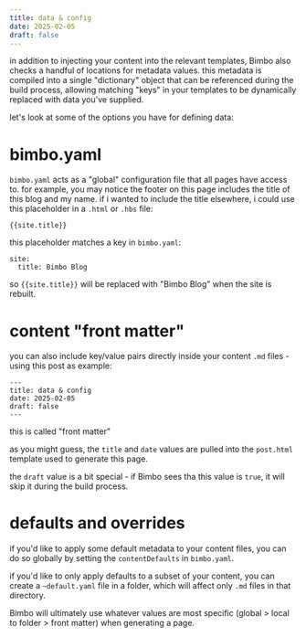 ```yaml
---
title: data & config
date: 2025-02-05
draft: false
---
```


in addition to injecting your content into the relevant templates, Bimbo also checks a handful of locations for metadata values. this metadata is compiled into a single "dictionary" object that can be referenced during the build process, allowing matching "keys" in your templates to be dynamically replaced with data you've supplied.

let's look at some of the options you have for defining data:

# bimbo.yaml

`bimbo.yaml` acts as a "global" configuration file that all pages have access to. for example, you may notice the footer on this page includes the title of this blog and my name. if i wanted to include the title elsewhere, i could use this placeholder in a `.html` or `.hbs` file:

`{{site.title}}`

this placeholder matches a key in `bimbo.yaml`:

```
site:
  title: Bimbo Blog
```

so `{{site.title}}` will be replaced with "Bimbo Blog" when the site is rebuilt.

# content "front matter"

you can also include key/value pairs directly inside your content `.md` files - using this post as example:

```
---
title: data & config
date: 2025-02-05
draft: false
---
```

this is called "front matter"

as you might guess, the `title` and `date` values are pulled into the `post.html` template used to generate this page.

the `draft` value is a bit special - if Bimbo sees tha this value is `true`, it will skip it during the build process.

# defaults and overrides

if you'd like to apply some default metadata to your content files, you can do so globally by setting the `contentDefaults` in `bimbo.yaml`.

if you'd like to only apply defaults to a subset of your content, you can create a `~default.yaml` file in a folder, which will affect only `.md` files in that directory.

Bimbo will ultimately use whatever values are most specific (global > local to folder > front matter) when generating a page.